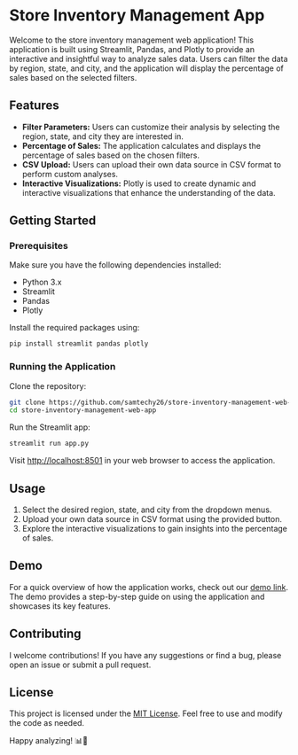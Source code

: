 # Store Inventory Management App

Welcome to the store inventory management web application! This application is built using Streamlit, Pandas, and Plotly to provide an interactive and insightful way to analyze sales data. Users can filter the data by region, state, and city, and the application will display the percentage of sales based on the selected filters.

## Features

- **Filter Parameters:** Users can customize their analysis by selecting the region, state, and city they are interested in.
- **Percentage of Sales:** The application calculates and displays the percentage of sales based on the chosen filters.
- **CSV Upload:** Users can upload their own data source in CSV format to perform custom analyses.
- **Interactive Visualizations:** Plotly is used to create dynamic and interactive visualizations that enhance the understanding of the data.

## Getting Started

### Prerequisites

Make sure you have the following dependencies installed:

- Python 3.x
- Streamlit
- Pandas
- Plotly

Install the required packages using:

```bash
pip install streamlit pandas plotly
```

### Running the Application

Clone the repository:

```bash
git clone https://github.com/samtechy26/store-inventory-management-web-app.git
cd store-inventory-management-web-app
```

Run the Streamlit app:

```bash
streamlit run app.py
```

Visit [http://localhost:8501](http://localhost:8501) in your web browser to access the application.

## Usage

1. Select the desired region, state, and city from the dropdown menus.
2. Upload your own data source in CSV format using the provided button.
3. Explore the interactive visualizations to gain insights into the percentage of sales.

## Demo

For a quick overview of how the application works, check out our [demo link](https://samtechy26-store-inventory-management-web-app-app-zuq0hc.streamlit.app/). The demo provides a step-by-step guide on using the application and showcases its key features.



## Contributing

I welcome contributions! If you have any suggestions or find a bug, please open an issue or submit a pull request.

## License

This project is licensed under the [MIT License](LICENSE.md). Feel free to use and modify the code as needed.

Happy analyzing! 📊🚀
